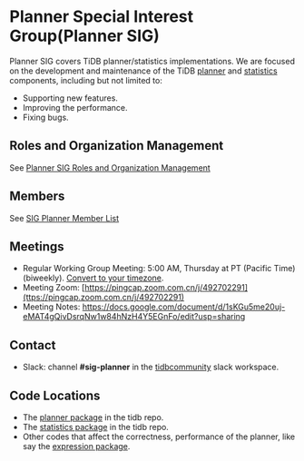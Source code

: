 # Planner Special Interest Group(Planner SIG)

Planner SIG covers TiDB planner/statistics implementations. We are focused on
the development and maintenance of the TiDB [planner](https://pingcap.com/docs/stable/reference/performance/sql-optimizer-overview/)
and [statistics](https://pingcap.com/docs/stable/reference/performance/statistics/) components, including but not limited to:

* Supporting new features.
* Improving the performance.
* Fixing bugs.

## Roles and Organization Management

See [Planner SIG Roles and Organization Management](./roles-and-organization-management.md)

## Members

See [SIG Planner Member List](./member-list.md)

## Meetings

* Regular Working Group Meeting: 5:00 AM, Thursday at PT (Pacific Time) (biweekly). [Convert to your timezone](http://www.thetimezoneconverter.com/?t=5:00&tz=PT%20%28Pacific%20Time%29).
* Meeting Zoom: [https://pingcap.zoom.com.cn/j/492702291](ttps://pingcap.zoom.com.cn/j/492702291)
* Meeting Notes: https://docs.google.com/document/d/1sKGu5me20uj-eMAT4gQivDsrqNw1w84hNzH4Y5EGnFo/edit?usp=sharing

## Contact

* Slack: channel **#sig-planner** in the [tidbcommunity](https://pingcap.com/tidbslack/) slack workspace.

## Code Locations

* The [planner package](https://github.com/pingcap/tidb/tree/master/planner) in the tidb repo.
* The [statistics package](https://github.com/pingcap/tidb/tree/master/statistics) in the tidb repo.
* Other codes that affect the correctness, performance of the planner, like say the [expression package](https://github.com/pingcap/tidb/tree/master/expression).
